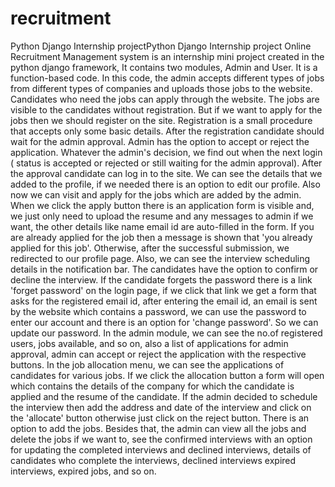 # recruitment
Python Django Internship projectPython Django Internship project Online Recruitment Management system is an internship mini project created in the python django framework, It contains two modules, Admin and User. It is a function-based code. In this code, the admin accepts different types of jobs from different types of companies and uploads those jobs to the website. Candidates who need the jobs can apply through the website. The jobs are visible to the candidates without registration. But if we want to apply for the jobs then we should register on the site. Registration is a small procedure that accepts only some basic details. After the registration candidate should wait for the admin approval. Admin has the option to accept or reject the application. Whatever the admin's decision, we find out when the next login ( status is accepted or rejected or still waiting for the admin approval). After the approval candidate can log in to the site. We can see the details that we added to the profile, if we needed there is an option to edit our profile. Also now we can visit and apply for the jobs which are added by the admin. When we click the apply button there is an application form is visible and, we just only need to upload the resume and any messages to admin if we want, the other details like name email id are auto-filled in the form. If you are already applied for the job then a message is shown that 'you already applied for this job'. Otherwise, after the successful submission, we redirected to our profile page. Also, we can see the interview scheduling details in the notification bar. The candidates have the option to confirm or decline the interview. If the candidate forgets the password there is a link 'forget password' on the login page, if we click that link we get a form that asks for the registered email id, after entering the email id, an email is sent by the website which contains a password, we can use the password to enter our account and there is an option for 'change password'. So we can update our password. In the admin module, we can see the no.of registered users, jobs available, and so on, also a list of applications for admin approval, admin can accept or reject the application with the respective buttons. In the job allocation menu, we can see the applications of candidates for various jobs. If we click the allocation button a form will open which contains the details of the company for which the candidate is applied and the resume of the candidate. If the admin decided to schedule the interview then add the address and date of the interview and click on the 'allocate' button otherwise just click on the reject button. There is an option to add the jobs. Besides that, the admin can view all the jobs and delete the jobs if we want to, see the confirmed interviews with an option for updating the completed interviews and declined interviews, details of candidates who complete the interviews, declined interviews expired interviews, expired jobs, and so on.
